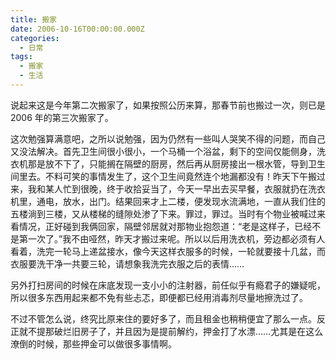 ```yaml
---
title: 搬家
date: 2006-10-16T00:00:00.000Z
categories:
  - 日常
tags:
  - 搬家
  - 生活
---
```


说起来这是今年第二次搬家了，如果按照公历来算，那春节前也搬过一次，则已是 2006 年的第三次搬家了。

这次勉强算满意吧，之所以说勉强，因为仍然有一些叫人哭笑不得的问题，而自己又没法解决。首先卫生间很小很小，一个马桶一个浴盆，剩下的空间仅能侧身，洗衣机那是放不下了，只能搁在隔壁的厨房，然后再从厨房接出一根水管，导到卫生间里去。不料可笑的事情发生了，这个卫生间竟然连个地漏都没有！昨天下午搬过来，我和某人忙到很晚，终于收拾妥当了，今天一早出去买早餐，衣服就扔在洗衣机里，通电，放水，出门。结果回来才上二楼，便发现水流满地，一直从我们住的五楼淌到三楼，又从楼梯的缝隙处渗了下来。罪过，罪过。当时有个物业被喊过来看情况，正好碰到我俩回家，隔壁邻居就对那物业抱怨道：“老是这样子，已经不是第一次了。”我不由哑然，昨天才搬过来呢。所以以后用洗衣机，旁边都必须有人看着，洗完一轮马上递盆接水，像今天这样衣服多的时候，一轮就要接十几盆，而衣服要洗干净一共要三轮，请想象我洗完衣服之后的表情……

另外打扫房间的时候在床底发现一支小小的注射器，前任似乎有瘾君子的嫌疑呢，所以很多东西用起来都不免有些忐忑，即便都已经用消毒剂尽量地擦洗过了。

不过不管怎么说，终究比原来住的要好多了，而且租金也稍稍便宜了那么一点。反正就不提那破烂旧房子了，并且因为是提前解约，押金打了水漂……尤其是在这么潦倒的时候，那些押金可以做很多事情啊。

